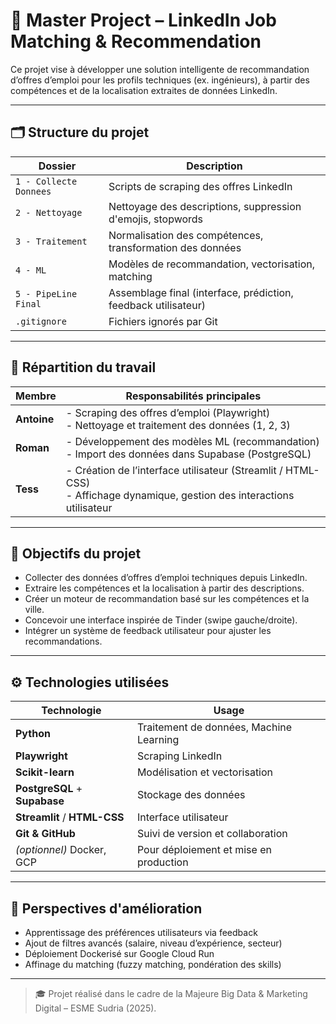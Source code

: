 # 💼 Master Project – LinkedIn Job Matching & Recommendation

Ce projet vise à développer une solution intelligente de recommandation d’offres d’emploi pour les profils techniques (ex. ingénieurs), à partir des compétences et de la localisation extraites de données LinkedIn.

---

## 🗂️ Structure du projet

| Dossier                     | Description |
|----------------------------|-------------|
| `1 - Collecte Donnees`     | Scripts de scraping des offres LinkedIn |
| `2 - Nettoyage`            | Nettoyage des descriptions, suppression d'emojis, stopwords |
| `3 - Traitement`           | Normalisation des compétences, transformation des données |
| `4 - ML`                   | Modèles de recommandation, vectorisation, matching |
| `5 - PipeLine Final`       | Assemblage final (interface, prédiction, feedback utilisateur) |
| `.gitignore`               | Fichiers ignorés par Git |

---

## 👥 Répartition du travail

| Membre   | Responsabilités principales |
|----------|-----------------------------|
| **Antoine** | - Scraping des offres d’emploi (Playwright)<br>- Nettoyage et traitement des données (1, 2, 3) |
| **Roman**   | - Développement des modèles ML (recommandation)<br>- Import des données dans Supabase (PostgreSQL) |
| **Tess**    | - Création de l’interface utilisateur (Streamlit / HTML-CSS)<br>- Affichage dynamique, gestion des interactions utilisateur |

---

## 🎯 Objectifs du projet

- Collecter des données d’offres d’emploi techniques depuis LinkedIn.
- Extraire les compétences et la localisation à partir des descriptions.
- Créer un moteur de recommandation basé sur les compétences et la ville.
- Concevoir une interface inspirée de Tinder (swipe gauche/droite).
- Intégrer un système de feedback utilisateur pour ajuster les recommandations.

---

## ⚙️ Technologies utilisées

| Technologie | Usage |
|-------------|-------|
| **Python** | Traitement de données, Machine Learning |
| **Playwright** | Scraping LinkedIn |
| **Scikit-learn** | Modélisation et vectorisation |
| **PostgreSQL** + **Supabase** | Stockage des données |
| **Streamlit** / **HTML-CSS** | Interface utilisateur |
| **Git & GitHub** | Suivi de version et collaboration |
| *(optionnel)* Docker, GCP | Pour déploiement et mise en production |

---

## 🚀 Perspectives d'amélioration

- Apprentissage des préférences utilisateurs via feedback
- Ajout de filtres avancés (salaire, niveau d’expérience, secteur)
- Déploiement Dockerisé sur Google Cloud Run
- Affinage du matching (fuzzy matching, pondération des skills)

---

> 🎓 Projet réalisé dans le cadre de la Majeure Big Data & Marketing Digital – ESME Sudria (2025).
